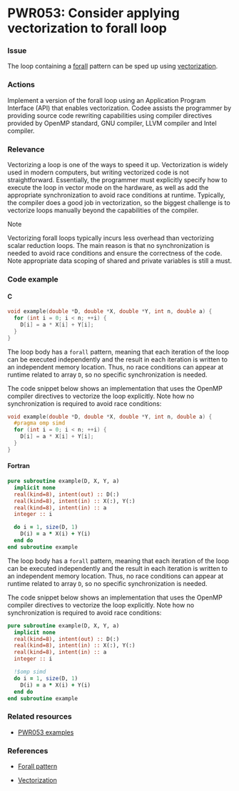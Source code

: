 # PWR053: Consider applying vectorization to forall loop

### Issue

The loop containing a
[forall](../../Glossary/Patterns-for-performance-optimization/Forall.md) pattern
can be sped up using [vectorization](../../Glossary/Vectorization.md).

### Actions

Implement a version of the forall loop using an Application Program Interface
(API) that enables vectorization. Codee assists the programmer by providing
source code rewriting capabilities using compiler directives provided by OpenMP
standard, GNU compiler, LLVM compiler and Intel compiler.

### Relevance

Vectorizing a loop is one of the ways to speed it up. Vectorization is widely
used in modern computers, but writing vectorized code is not straightforward.
Essentially, the programmer must explicitly specify how to execute the loop in
vector mode on the hardware, as well as add the appropriate synchronization to
avoid race conditions at runtime. Typically, the compiler does a good job in
vectorization, so the biggest challenge is to vectorize loops manually beyond
the capabilities of the compiler.

> [!NOTE]
> Vectorizing forall loops typically incurs less overhead than vectorizing scalar
> reduction loops. The main reason is that no synchronization is needed to avoid
> race conditions and ensure the correctness of the code. Note appropriate data
> scoping of shared and private variables is still a must.

### Code example

#### C

```c
void example(double *D, double *X, double *Y, int n, double a) {
  for (int i = 0; i < n; ++i) {
    D[i] = a * X[i] + Y[i];
  }
}
```

The loop body has a `forall` pattern, meaning that each iteration of the loop
can be executed independently and the result in each iteration is written to an
independent memory location. Thus, no race conditions can appear at runtime
related to array `D`, so no specific synchronization is needed.

The code snippet below shows an implementation that uses the OpenMP compiler
directives to vectorize the loop explicitly. Note how no synchronization is
required to avoid race conditions:

```c
void example(double *D, double *X, double *Y, int n, double a) {
  #pragma omp simd
  for (int i = 0; i < n; ++i) {
    D[i] = a * X[i] + Y[i];
  }
}
```

#### Fortran

```fortran
pure subroutine example(D, X, Y, a)
  implicit none
  real(kind=8), intent(out) :: D(:)
  real(kind=8), intent(in) :: X(:), Y(:)
  real(kind=8), intent(in) :: a
  integer :: i

  do i = 1, size(D, 1)
    D(i) = a * X(i) + Y(i)
  end do
end subroutine example
```

The loop body has a `forall` pattern, meaning that each iteration of the loop
can be executed independently and the result in each iteration is written to an
independent memory location. Thus, no race conditions can appear at runtime
related to array `D`, so no specific synchronization is needed.

The code snippet below shows an implementation that uses the OpenMP compiler
directives to vectorize the loop explicitly. Note how no synchronization is
required to avoid race conditions:

```fortran
pure subroutine example(D, X, Y, a)
  implicit none
  real(kind=8), intent(out) :: D(:)
  real(kind=8), intent(in) :: X(:), Y(:)
  real(kind=8), intent(in) :: a
  integer :: i

  !$omp simd
  do i = 1, size(D, 1)
    D(i) = a * X(i) + Y(i)
  end do
end subroutine example
```

### Related resources

* [PWR053 examples](https://github.com/codee-com/open-catalog/tree/main/Checks/PWR053/)

### References

* [Forall pattern](../../Glossary/Patterns-for-performance-optimization/Forall.md)

* [Vectorization](../../Glossary/Vectorization.md)
